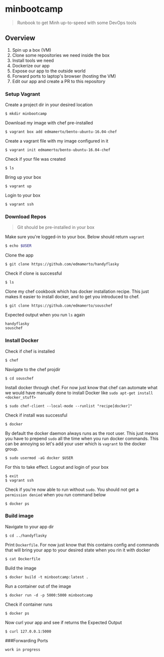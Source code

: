 # minbootcamp
> Runbook to get Minh up-to-speed with some DevOps tools 

## Overview
1. Spin up a box (VM)
2. Clone some repositories we need inside the box
3. Install tools we need 
4. Dockerize our app
5. Expose our app to the outside world
6. Forward ports to laptop's browser (hosting the VM)
7. Edit our app and create a PR to this repository

### Setup Vagrant
Create a project dir in your desired location
```
$ mkdir minbootcamp
```

Download my image with chef pre-installed
```
$ vagrant box add edmamerto/bento-ubuntu-16.04-chef 
```
Create a vagrant file with my image configured in it
```
$ vagrant init edmamerto/bento-ubuntu-16.04-chef 
```
Check if your file was created
```
$ ls
```
Bring up your box 
```
$ vagrant up
```
Login to your box
```
$ vagrant ssh
```
### Download Repos
>Git should be pre-installed in your box

Make sure you're logged-in to your box. Below should return `vagrant`
```bash
$ echo $USER
```

Clone the app 
```
$ git clone https://github.com/edmamerto/handyflasky
```
Check if clone is successful
```
$ ls
```
Clone my chef cookbook which has docker installation recipe. This just makes it easier to install docker, and to get you introduced to chef.
```
$ git clone https://github.com/edmamerto/souschef
```
Expected output  when you run `ls` again
```
handyflasky
souschef
```
### Install Docker
Check if chef is installed
```
$ chef
```
Navigate to the chef projdir
```
$ cd souschef
```
Install docker through chef. For now just know that chef can automate what we would have manually done to install Docker like `sudo apt-get install <docker_stuff>`
```
$ sudo chef-client --local-mode --runlist "recipe[docker]"
```
Check if install was successful
```
$ docker
```
By default the docker daemon always runs as the root user. This just means you have to prepend `sudo` all the time when you run docker commands. This can be annoying so let's add your user which is `vagrant` to the docker group. 
```
$ sudo usermod -aG docker $USER
```
For this to take effect. Logout and login of your box
```
$ exit
$ vagrant ssh
```
Check if you're now able to run without `sudo`. You should not get a `permission denied` when you run command below
```
$ docker ps
```
### Build image
Navigate to your app dir
```
$ cd ../handyflasky
```
Print `Dockerfile`. For now just know that this contains config and commands that will bring your app to your desired state when you rin it with docker
```
$ cat Dockerfile
```
Build the image
```
$ docker build -t minbootcamp:latest .
```
Run a container out of the image
```
$ docker run -d -p 5000:5000 minbootcamp
```
Check if container runs
```
$ docker ps
```
Now curl your app and see if returns the Expected Output
```
$ curl 127.0.0.1:5000
```
###Forwarding Ports 
```
work in progress
```
